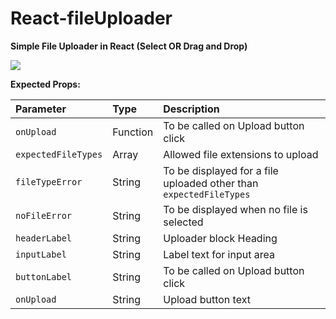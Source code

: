 # React-fileUploader
**Simple File Uploader in React (Select OR Drag and Drop)**

![](https://raw.githubusercontent.com/avaneeshtripathi/misc/master/images/fileUploader.png)

**Expected Props:**

| Parameter | Type | Description |
| :-------- | :--- | :---------- |
| `onUpload` | Function | To be called on Upload button click |
| `expectedFileTypes` | Array <string> | Allowed file extensions to upload |
| `fileTypeError` | String | To be displayed for a file uploaded other than `expectedFileTypes` |
| `noFileError` | String | To be displayed when no file is selected |
| `headerLabel` | String | Uploader block Heading |
| `inputLabel` | String | Label text for input area |
| `buttonLabel` | String | To be called on Upload button click |
| `onUpload` | String | Upload button text |

